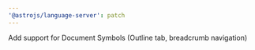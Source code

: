 ```yaml
---
'@astrojs/language-server': patch
---
```


Add support for Document Symbols (Outline tab, breadcrumb navigation)
